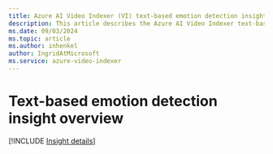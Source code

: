 ```yaml
---
title: Azure AI Video Indexer (VI) text-based emotion detection insight overview 
description: This article describes the Azure AI Video Indexer text-based emotion detection insight.
ms.date: 09/03/2024
ms.topic: article
ms.author: inhenkel
author: IngridAtMicrosoft
ms.service: azure-video-indexer
---
```


# Text-based emotion detection insight overview

[!INCLUDE [Insight details](./includes/text-based-emotions-detection.md)]
